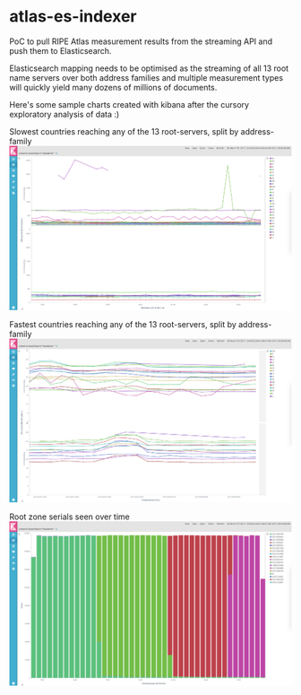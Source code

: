 # atlas-es-indexer
PoC to pull RIPE Atlas measurement results from the streaming API and push them to Elasticsearch.

Elasticsearch mapping needs to be optimised as the streaming of all 13 root name servers over both address families and multiple measurement types will quickly yield many dozens of millions of documents.

Here's some sample charts created with kibana after the cursory exploratory analysis of data :)

Slowest countries reaching any of the 13 root-servers, split by address-family
![alt text](https://raw.githubusercontent.com/ioc32/atlas-es-indexer/master/latency-desc-by-af-cc.png "latency-desc-by-af-cc")

Fastest countries reaching any of the 13 root-servers, split by address-family
![alt text](https://raw.githubusercontent.com/ioc32/atlas-es-indexer/master/latency-asc-by-af-cc.png "latency-asc-by-af-cc")

Root zone serials seen over time
![alt text](https://raw.githubusercontent.com/ioc32/atlas-es-indexer/master/root-serials.png "root-serials")

